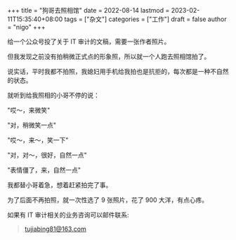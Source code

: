 +++
title = "狗哥去照相馆"
date = 2022-08-14
lastmod = 2023-02-11T15:35:40+08:00
tags = ["杂文"]
categories = ["工作"]
draft = false
author = "nigo"
+++

给一个公众号投了关于 IT 审计的文稿，需要一张作者照片。

但我发现之前没有拍稍微正式点的形象照，所以就一个人跑去照相馆拍了。

说实话，平时我都不拍照，我媳妇用手机给我拍也是抗拒的，每次都是一种不自然的状态。

就听到给我照相的小哥不停的说：

"哎～，来微笑"

"对，稍微笑一点"

"哎～，来～，笑一下"

"对，对～，很好，自然一点"

"表情僵了，来，自然一点"

我都替小哥着急，想着赶紧拍完了事。

为了后面不再拍照，就一次性选了 9 张照片，花了 900 大洋，有点心疼。

如果有 IT 审计相关的业务咨询可以邮件联系:

> tujiabing81@163.com
